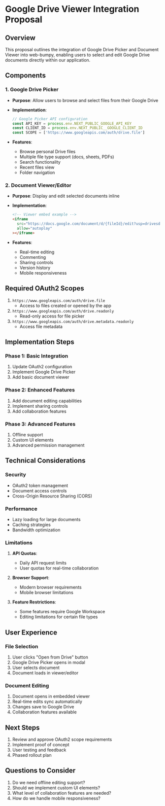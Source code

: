 # Google Drive Viewer Integration Proposal

## Overview
This proposal outlines the integration of Google Drive Picker and Document Viewer into web-bumpy, enabling users to select and edit Google Drive documents directly within our application.

## Components

### 1. Google Drive Picker
- **Purpose**: Allow users to browse and select files from their Google Drive
- **Implementation**:
  ```javascript
  // Google Picker API configuration
  const API_KEY = process.env.NEXT_PUBLIC_GOOGLE_API_KEY
  const CLIENT_ID = process.env.NEXT_PUBLIC__GOOGLE_CLIENT_ID
  const SCOPE = ['https://www.googleapis.com/auth/drive.file']
  ```

- **Features**:
  - Browse personal Drive files
  - Multiple file type support (docs, sheets, PDFs)
  - Search functionality
  - Recent files view
  - Folder navigation

### 2. Document Viewer/Editor
- **Purpose**: Display and edit selected documents inline
- **Implementation**:
  ```html
  <!-- Viewer embed example -->
  <iframe 
    src="https://docs.google.com/document/d/{fileId}/edit?usp=drivesdk"
    allow="autoplay"
  ></iframe>
  ```

- **Features**:
  - Real-time editing
  - Commenting
  - Sharing controls
  - Version history
  - Mobile responsiveness

## Required OAuth2 Scopes
1. `https://www.googleapis.com/auth/drive.file`
   - Access to files created or opened by the app
2. `https://www.googleapis.com/auth/drive.readonly`
   - Read-only access for file picker
3. `https://www.googleapis.com/auth/drive.metadata.readonly`
   - Access file metadata

## Implementation Steps

### Phase 1: Basic Integration
1. Update OAuth2 configuration
2. Implement Google Drive Picker
3. Add basic document viewer

### Phase 2: Enhanced Features
1. Add document editing capabilities
2. Implement sharing controls
3. Add collaboration features

### Phase 3: Advanced Features
1. Offline support
2. Custom UI elements
3. Advanced permission management

## Technical Considerations

### Security
- OAuth2 token management
- Document access controls
- Cross-Origin Resource Sharing (CORS)

### Performance
- Lazy loading for large documents
- Caching strategies
- Bandwidth optimization

### Limitations
1. **API Quotas**:
   - Daily API request limits
   - User quotas for real-time collaboration

2. **Browser Support**:
   - Modern browser requirements
   - Mobile browser limitations

3. **Feature Restrictions**:
   - Some features require Google Workspace
   - Editing limitations for certain file types

## User Experience

### File Selection
1. User clicks "Open from Drive" button
2. Google Drive Picker opens in modal
3. User selects document
4. Document loads in viewer/editor

### Document Editing
1. Document opens in embedded viewer
2. Real-time edits sync automatically
3. Changes save to Google Drive
4. Collaboration features available

## Next Steps
1. Review and approve OAuth2 scope requirements
2. Implement proof of concept
3. User testing and feedback
4. Phased rollout plan

## Questions to Consider
1. Do we need offline editing support?
2. Should we implement custom UI elements?
3. What level of collaboration features are needed?
4. How do we handle mobile responsiveness?
